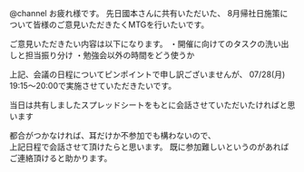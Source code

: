 @channel
お疲れ様です。
先日國本さんに共有いただいた、
8月帰社日施策について皆様のご意見いただきたくMTGを行いたいです。

ご意見いただきたい内容は以下になります。
・開催に向けてのタスクの洗い出しと担当振り分け
・勉強会以外の時間をどう使うか

上記、会議の日程についてピンポイントで申し訳ございませんが、
07/28(月) 19:15～20:00で実施させていただきたいです。


当日は共有しましたスプレッドシートをもとに会話させていただいたければと思います

都合がつかなければ、耳だけか不参加でも構わないので、  
上記日程で会話させて頂けたらと思います。
既に参加難しいというのがあればご連絡頂けると助かります。